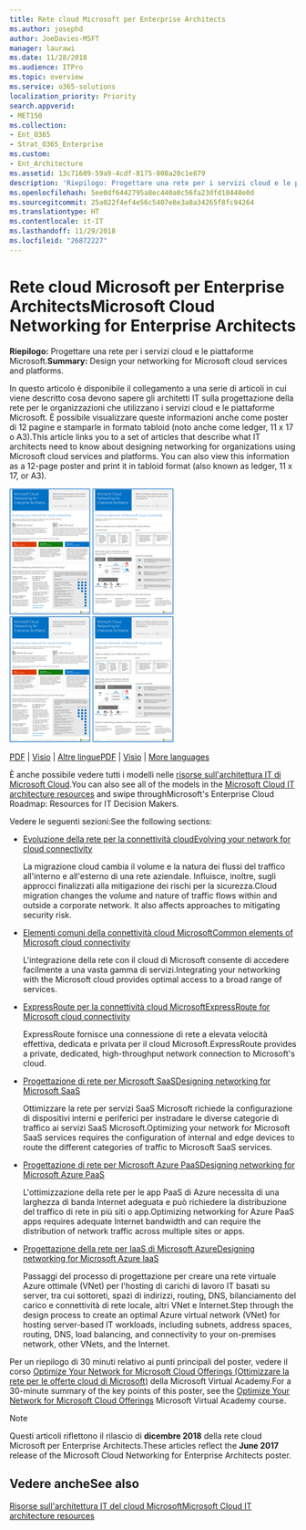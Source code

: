 ```yaml
---
title: Rete cloud Microsoft per Enterprise Architects
ms.author: josephd
author: JoeDavies-MSFT
manager: laurawi
ms.date: 11/28/2018
ms.audience: ITPro
ms.topic: overview
ms.service: o365-solutions
localization_priority: Priority
search.appverid:
- MET150
ms.collection:
- Ent_O365
- Strat_O365_Enterprise
ms.custom:
- Ent_Architecture
ms.assetid: 13c71689-59a9-4cdf-8175-808a20c1e879
description: 'Riepilogo: Progettare una rete per i servizi cloud e le piattaforme Microsoft.'
ms.openlocfilehash: 5ee0df6442795a8ec440a0c56fa23dfd10448e0d
ms.sourcegitcommit: 25a022f4ef4e56c5407e8e3a8a34265f8fc94264
ms.translationtype: HT
ms.contentlocale: it-IT
ms.lasthandoff: 11/29/2018
ms.locfileid: "26872227"
---
```

# <a name="microsoft-cloud-networking-for-enterprise-architects"></a><span data-ttu-id="44f28-103">Rete cloud Microsoft per Enterprise Architects</span><span class="sxs-lookup"><span data-stu-id="44f28-103">Microsoft Cloud Networking for Enterprise Architects</span></span>

 <span data-ttu-id="44f28-104">**Riepilogo:** Progettare una rete per i servizi cloud e le piattaforme Microsoft.</span><span class="sxs-lookup"><span data-stu-id="44f28-104">**Summary:** Design your networking for Microsoft cloud services and platforms.</span></span>
  
<span data-ttu-id="44f28-p101">In questo articolo è disponibile il collegamento a una serie di articoli in cui viene descritto cosa devono sapere gli architetti IT sulla progettazione della rete per le organizzazioni che utilizzano i servizi cloud e le piattaforme Microsoft. È possibile visualizzare queste informazioni anche come poster di 12 pagine e stamparle in formato tabloid (noto anche come ledger, 11 x 17 o A3).</span><span class="sxs-lookup"><span data-stu-id="44f28-p101">This article links you to a set of articles that describe what IT architects need to know about designing networking for organizations using Microsoft cloud services and platforms. You can also view this information as a 12-page poster and print it in tabloid format (also known as ledger, 11 x 17, or A3).</span></span>
  
<span data-ttu-id="44f28-107">[![Immagine di scorrimento per modello di rete del cloud Microsoft](media/95e8ab6a-b4d0-4836-acc1-b0b77ebf46e6.png)  
](https://go.microsoft.com/fwlink/p/?linkid=842073)</span><span class="sxs-lookup"><span data-stu-id="44f28-107">[![Thumb image for Microsoft cloud networking model](media/95e8ab6a-b4d0-4836-acc1-b0b77ebf46e6.png)  
](https://go.microsoft.com/fwlink/p/?linkid=842073)</span></span>
  
<span data-ttu-id="44f28-108">[PDF](https://go.microsoft.com/fwlink/p/?linkid=842073) | [Visio](https://go.microsoft.com/fwlink/p/?linkid=842074) | [Altre lingue](https://www.microsoft.com/download/details.aspx?id=54425)</span><span class="sxs-lookup"><span data-stu-id="44f28-108">[PDF](https://go.microsoft.com/fwlink/p/?linkid=842073) | [Visio](https://go.microsoft.com/fwlink/p/?linkid=842074) | [More languages](https://www.microsoft.com/download/details.aspx?id=54425)</span></span>
  
<span data-ttu-id="44f28-109">È anche possibile vedere tutti i modelli nelle [risorse sull'architettura IT di Microsoft Cloud](microsoft-cloud-it-architecture-resources.md).</span><span class="sxs-lookup"><span data-stu-id="44f28-109">You can also see all of the models in the [Microsoft Cloud IT architecture resources](microsoft-cloud-it-architecture-resources.md) and swipe throughMicrosoft's Enterprise Cloud Roadmap: Resources for IT Decision Makers.</span></span>
  
<span data-ttu-id="44f28-110">Vedere le seguenti sezioni:</span><span class="sxs-lookup"><span data-stu-id="44f28-110">See the following sections:</span></span>
  
- [<span data-ttu-id="44f28-111">Evoluzione della rete per la connettività cloud</span><span class="sxs-lookup"><span data-stu-id="44f28-111">Evolving your network for cloud connectivity</span></span>](evolving-your-network-for-cloud-connectivity.md)
    
    <span data-ttu-id="44f28-p102">La migrazione cloud cambia il volume e la natura dei flussi del traffico all'interno e all'esterno di una rete aziendale. Influisce, inoltre, sugli approcci finalizzati alla mitigazione dei rischi per la sicurezza.</span><span class="sxs-lookup"><span data-stu-id="44f28-p102">Cloud migration changes the volume and nature of traffic flows within and outside a corporate network. It also affects approaches to mitigating security risk.</span></span>
    
- [<span data-ttu-id="44f28-114">Elementi comuni della connettività cloud Microsoft</span><span class="sxs-lookup"><span data-stu-id="44f28-114">Common elements of Microsoft cloud connectivity</span></span>](common-elements-of-microsoft-cloud-connectivity.md)
    
    <span data-ttu-id="44f28-115">L'integrazione della rete con il cloud di Microsoft consente di accedere facilmente a una vasta gamma di servizi.</span><span class="sxs-lookup"><span data-stu-id="44f28-115">Integrating your networking with the Microsoft cloud provides optimal access to a broad range of services.</span></span>
    
- [<span data-ttu-id="44f28-116">ExpressRoute per la connettività cloud Microsoft</span><span class="sxs-lookup"><span data-stu-id="44f28-116">ExpressRoute for Microsoft cloud connectivity</span></span>](expressroute-for-microsoft-cloud-connectivity.md)
    
    <span data-ttu-id="44f28-117">ExpressRoute fornisce una connessione di rete a elevata velocità effettiva, dedicata e privata per il cloud Microsoft.</span><span class="sxs-lookup"><span data-stu-id="44f28-117">ExpressRoute provides a private, dedicated, high-throughput network connection to Microsoft's cloud.</span></span>
    
- [<span data-ttu-id="44f28-118">Progettazione di rete per Microsoft SaaS</span><span class="sxs-lookup"><span data-stu-id="44f28-118">Designing networking for Microsoft SaaS</span></span>](designing-networking-for-microsoft-saas.md)
    
    <span data-ttu-id="44f28-119">Ottimizzare la rete per servizi SaaS Microsoft richiede la configurazione di dispositivi interni e periferici per instradare le diverse categorie di traffico ai servizi SaaS Microsoft.</span><span class="sxs-lookup"><span data-stu-id="44f28-119">Optimizing your network for Microsoft SaaS services requires the configuration of internal and edge devices to route the different categories of traffic to Microsoft SaaS services.</span></span>
    
- [<span data-ttu-id="44f28-120">Progettazione di rete per Microsoft Azure PaaS</span><span class="sxs-lookup"><span data-stu-id="44f28-120">Designing networking for Microsoft Azure PaaS</span></span>](designing-networking-for-microsoft-azure-paas.md)
    
    <span data-ttu-id="44f28-121">L'ottimizzazione della rete per le app PaaS di Azure necessita di una larghezza di banda Internet adeguata e può richiedere la distribuzione del traffico di rete in più siti o app.</span><span class="sxs-lookup"><span data-stu-id="44f28-121">Optimizing networking for Azure PaaS apps requires adequate Internet bandwidth and can require the distribution of network traffic across multiple sites or apps.</span></span>
    
- [<span data-ttu-id="44f28-122">Progettazione della rete per IaaS di Microsoft Azure</span><span class="sxs-lookup"><span data-stu-id="44f28-122">Designing networking for Microsoft Azure IaaS</span></span>](designing-networking-for-microsoft-azure-iaas.md)
    
    <span data-ttu-id="44f28-123">Passaggi del processo di progettazione per creare una rete virtuale Azure ottimale (VNet) per l'hosting di carichi di lavoro IT basati su server, tra cui sottoreti, spazi di indirizzi, routing, DNS, bilanciamento del carico e connettività di rete locale, altri VNet e Internet.</span><span class="sxs-lookup"><span data-stu-id="44f28-123">Step through the design process to create an optimal Azure virtual network (VNet) for hosting server-based IT workloads, including subnets, address spaces, routing, DNS, load balancing, and connectivity to your on-premises network, other VNets, and the Internet.</span></span>
    
<span data-ttu-id="44f28-124">Per un riepilogo di 30 minuti relativo ai punti principali del poster, vedere il corso [Optimize Your Network for Microsoft Cloud Offerings (Ottimizzare la rete per le offerte cloud di Microsoft)](https://mva.microsoft.com/it-IT/training-courses/optimize-your-network-for-microsoft-cloud-offerings-17743) della Microsoft Virtual Academy.</span><span class="sxs-lookup"><span data-stu-id="44f28-124">For a 30-minute summary of the key points of this poster, see the [Optimize Your Network for Microsoft Cloud Offerings](https://mva.microsoft.com/it-IT/training-courses/optimize-your-network-for-microsoft-cloud-offerings-17743) Microsoft Virtual Academy course.</span></span>
  
> [!NOTE]
> <span data-ttu-id="44f28-125">Questi articoli riflettono il rilascio di **dicembre 2018** della rete cloud Microsoft per Enterprise Architects.</span><span class="sxs-lookup"><span data-stu-id="44f28-125">These articles reflect the **June 2017** release of the Microsoft Cloud Networking for Enterprise Architects poster.</span></span>
  
## <a name="see-also"></a><span data-ttu-id="44f28-126">Vedere anche</span><span class="sxs-lookup"><span data-stu-id="44f28-126">See also</span></span>

[<span data-ttu-id="44f28-127">Risorse sull'architettura IT del cloud Microsoft</span><span class="sxs-lookup"><span data-stu-id="44f28-127">Microsoft Cloud IT architecture resources</span></span>](microsoft-cloud-it-architecture-resources.md)

